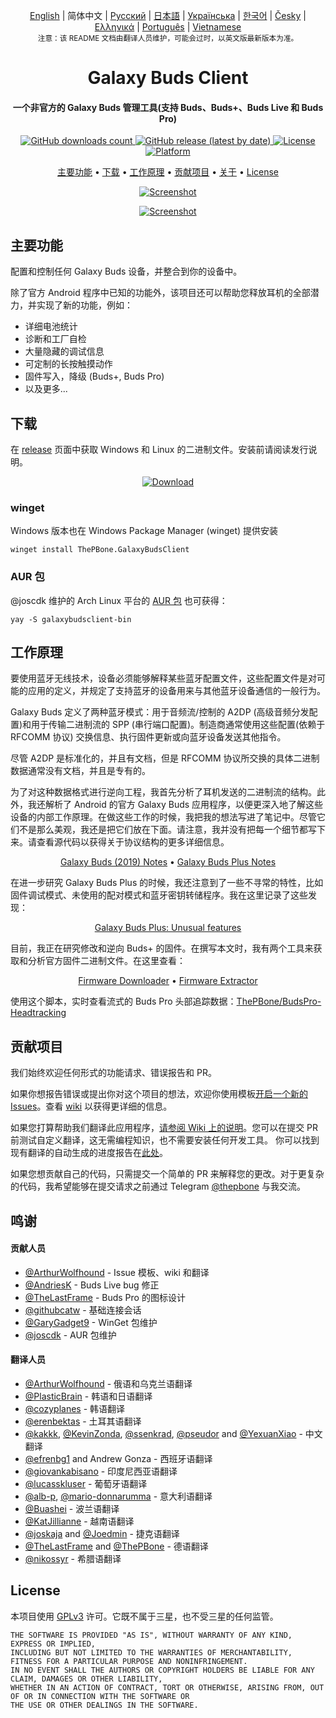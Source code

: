 <p align="center">
  <a href="../README.md">English</a> | 简体中文 | <a href="/docs/README_rus.md">Русский</a> | <a href="/docs/README_jpn.md">日本語</a> | <a href="/docs/README_ukr.md">Українська</a> | <a href="/docs/README_kor.md">한국어</a> | <a href="/docs/README_cze.md">Česky</a> | <a href="/docs/README_gr.md">Ελληνικά</a> | <a href="/docs/README_pt.md">Português</a> | <a href="/docs/README_vnm.md">Vietnamese</a> <br>
    <sub>注意：该 README 文档由翻译人员维护，可能会过时，以英文版最新版本为准。</sub>
</p>
<h1 align="center">
  Galaxy Buds Client
  <br>
</h1>
<h4 align="center">一个非官方的 Galaxy Buds 管理工具(支持 Buds、Buds+、Buds Live 和 Buds Pro)</h4>
<p align="center">
  <a href="https://github.com/ThePBone/GalaxyBudsClient/releases">
    <img alt="GitHub downloads count" src="https://img.shields.io/github/downloads/thepbone/galaxybudsclient/total">
  </a>
  <a href="https://github.com/ThePBone/GalaxyBudsClient/releases">
   <img alt="GitHub release (latest by date)" src="https://img.shields.io/github/v/release/thepbone/galaxybudsclient">
  </a>
  <a href="https://github.com/ThePBone/GalaxyBudsClient/blob/master/LICENSE">
      <img alt="License" src="https://img.shields.io/github/license/thepbone/galaxybudsclient">
  </a>
  <a href="https://github.com/ThePBone/GalaxyBudsClient/releases">
    <img alt="Platform" src="https://img.shields.io/badge/platform-Windows/Linux-yellowgreen">
  </a>
</p>
<p align="center">
  <a href="#key-features">主要功能</a> •
  <a href="#download">下载</a> •
  <a href="#how-it-works">工作原理</a> •
  <a href="#contributing">贡献项目</a> •
  <a href="#credits">关于</a> •
  <a href="#license">License</a>
</p>

<p align="center">
    <a href="https://ko-fi.com/H2H83E5J3"><img alt="Screenshot" src="https://ko-fi.com/img/githubbutton_sm.svg"></a>
</p>

<p align="center">
    <a href="#"><img alt="Screenshot" src="https://github.com/ThePBone/GalaxyBudsClient/blob/master/screenshots/screencap.gif"></a>
</p>

## 主要功能

配置和控制任何 Galaxy Buds 设备，并整合到你的设备中。

除了官方 Android 程序中已知的功能外，该项目还可以帮助您释放耳机的全部潜力，并实现了新的功能，例如：

- 详细电池统计
- 诊断和工厂自检
- 大量隐藏的调试信息
- 可定制的长按触摸动作
- 固件写入，降级 (Buds+, Buds Pro)
- 以及更多...

## 下载

在 [release](https://github.com/ThePBone/GalaxyBudsClient/releases) 页面中获取 Windows 和 Linux 的二进制文件。安装前请阅读发行说明。

<p align="center">
    <a href="https://github.com/ThePBone/GalaxyBudsClient/releases"><img alt="Download" src="https://github.com/ThePBone/GalaxyBudsClient/blob/master/screenshots/download.png"></a>
</p>

### winget

Windows 版本也在 Windows Package Manager (winget) 提供安装

```
winget install ThePBone.GalaxyBudsClient
```

### AUR 包

@joscdk 维护的 Arch Linux 平台的 [AUR 包](https://aur.archlinux.org/packages/galaxybudsclient-bin/) 也可获得：

```
yay -S galaxybudsclient-bin
```

## 工作原理

要使用蓝牙无线技术，设备必须能够解释某些蓝牙配置文件，这些配置文件是对可能的应用的定义，并规定了支持蓝牙的设备用来与其他蓝牙设备通信的一般行为。

Galaxy Buds 定义了两种蓝牙模式：用于音频流/控制的 A2DP (高级音频分发配置)和用于传输二进制流的 SPP (串行端口配置)。制造商通常使用这些配置(依赖于 RFCOMM 协议) 交换信息、执行固件更新或向蓝牙设备发送其他指令。

尽管 A2DP 是标准化的，并且有文档，但是 RFCOMM 协议所交换的具体二进制数据通常没有文档，并且是专有的。

为了对这种数据格式进行逆向工程，我首先分析了耳机发送的二进制流的结构。此外，我还解析了 Android 的官方 Galaxy Buds 应用程序，以便更深入地了解这些设备的内部工作原理。在做这些工作的时候，我把我的想法写进了笔记中。尽管它们不是那么美观，我还是把它们放在下面。请注意，我并没有把每一个细节都写下来。请查看源代码以获得关于协议结构的更多详细信息。

<p align="center">
  <a href="https://github.com/ThePBone/GalaxyBudsClient/blob/master/GalaxyBudsRFCommProtocol.md">Galaxy Buds (2019) Notes</a> •
  <a href="https://github.com/ThePBone/GalaxyBudsClient/blob/master/Galaxy%20Buds%20Plus%20RFComm%20Protocol%20Notes.md">Galaxy Buds Plus Notes</a>
</p>

在进一步研究 Galaxy Buds Plus 的时候，我还注意到了一些不寻常的特性，比如固件调试模式、未使用的配对模式和蓝牙密钥转储程序。我在这里记录了这些发现：

<p align="center">
  <a href="https://github.com/ThePBone/GalaxyBudsClient/blob/master/GalaxyBudsPlus_HiddenDebugFeatures.md">Galaxy Buds Plus: Unusual features</a>
</p>

目前，我正在研究修改和逆向 Buds+ 的固件。在撰写本文时，我有两个工具来获取和分析官方固件二进制文件。在这里查看：

<p align="center">
  <a href="https://github.com/ThePBone/GalaxyBudsFirmwareDownloader">Firmware Downloader</a> •
  <a href="https://github.com/ThePBone/GalaxyBudsFirmwareExtractor">Firmware Extractor</a>
</p>

使用这个脚本，实时查看流式的 Buds Pro 头部追踪数据：[ThePBone/BudsPro-Headtracking](https://github.com/ThePBone/BudsPro-Headtracking)

## 贡献项目

我们始终欢迎任何形式的功能请求、错误报告和 PR。

如果你想报告错误或提出你对这个项目的想法，欢迎你使用模板[开启一个新的 Issues](https://github.com/ThePBone/GalaxyBudsClient/issues/new/choose)。查看 [wiki](https://github.com/ThePBone/GalaxyBudsClient/wiki/2.-How-to-submit-issues) 以获得更详细的信息。

如果您打算帮助我们翻译此应用程序，[请参阅 Wiki 上的说明](https://github.com/ThePBone/GalaxyBudsClient/wiki/3.-How-to-help-with-translations)。您可以在提交 PR 前测试自定义翻译，这无需编程知识，也不需要安装任何开发工具。
你可以找到现有翻译的自动生成的进度报告在[此处](https://github.com/ThePBone/GalaxyBudsClient/blob/master/meta/translations.md)。

如果您想贡献自己的代码，只需提交一个简单的 PR 来解释您的更改。对于更复杂的代码，我希望能够在提交请求之前通过 Telegram [@thepbone](https://t.me/thepbone) 与我交流。

## 鸣谢

#### 贡献人员

- [@ArthurWolfhound](https://github.com/ArthurWolfhound) - Issue 模板、wiki 和翻译
- [@AndriesK](https://github.com/AndriesK) - Buds Live bug 修正
- [@TheLastFrame](https://github.com/TheLastFrame) - Buds Pro 的图标设计
- [@githubcatw](https://github.com/githubcatw) - 基础连接会话
- [@GaryGadget9](https://github.com/GaryGadget9) - WinGet 包维护
- [@joscdk](https://github.com/joscdk) - AUR 包维护

#### 翻译人员

- [@ArthurWolfhound](https://github.com/ArthurWolfhound) - 俄语和乌克兰语翻译
- [@PlasticBrain](https://github.com/fhalfkg) - 韩语和日语翻译
- [@cozyplanes](https://github.com/cozyplanes) - 韩语翻译
- [@erenbektas](https://github.com/erenbektas) - 土耳其语翻译
- [@kakkk](https://github.com/kakkk), [@KevinZonda](https://github.com/KevinZonda), [@ssenkrad](https://github.com/ssenkrad), [@pseudor](https://github.com/pseudor) and [@YexuanXiao](https://github.com/YexuanXiao) - 中文翻译
- [@efrenbg1](https://github.com/efrenbg1) and Andrew Gonza - 西班牙语翻译
- [@giovankabisano](https://github.com/giovankabisano) - 印度尼西亚语翻译
- [@lucasskluser](https://github.com/lucasskluser) - 葡萄牙语翻译
- [@alb-p](https://github.com/alb-p), [@mario-donnarumma](https://github.com/mario-donnarumma) - 意大利语翻译
- [@Buashei](https://github.com/Buashei) - 波兰语翻译
- [@KatJillianne](https://github.com/KatJillianne) - 越南语翻译
- [@joskaja](https://github.com/joskaja) and [@Joedmin](https://github.com/Joedmin) - 捷克语翻译
- [@TheLastFrame](https://github.com/TheLastFrame) and [@ThePBone](https://github.com/ThePBone) - 德语翻译
- [@nikossyr](https://github.com/nikossyr) - 希腊语翻译

## License

本项目使用 [GPLv3](https://github.com/ThePBone/GalaxyBudsClient/blob/master/LICENSE) 许可。它既不属于三星，也不受三星的任何监管。

```
THE SOFTWARE IS PROVIDED "AS IS", WITHOUT WARRANTY OF ANY KIND, EXPRESS OR IMPLIED,
INCLUDING BUT NOT LIMITED TO THE WARRANTIES OF MERCHANTABILITY, FITNESS FOR A PARTICULAR PURPOSE AND NONINFRINGEMENT.
IN NO EVENT SHALL THE AUTHORS OR COPYRIGHT HOLDERS BE LIABLE FOR ANY CLAIM, DAMAGES OR OTHER LIABILITY,
WHETHER IN AN ACTION OF CONTRACT, TORT OR OTHERWISE, ARISING FROM, OUT OF OR IN CONNECTION WITH THE SOFTWARE OR
THE USE OR OTHER DEALINGS IN THE SOFTWARE.
```
